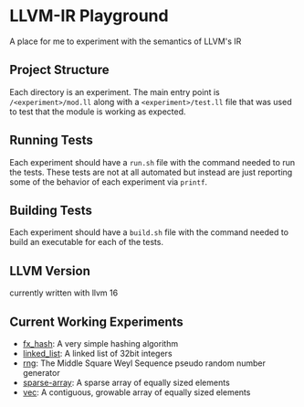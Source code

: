 # LLVM-IR Playground

A place for me to experiment with the semantics of LLVM's IR

## Project Structure

Each directory is an experiment. The main entry point is `/<experiment>/mod.ll` along with a
`<experiment>/test.ll` file that was used to test that the module is working as expected.

## Running Tests

Each experiment should have a `run.sh` file with the command needed to run the tests. These
tests are not at all automated but instead are just reporting some of the behavior of each
experiment via `printf`.

## Building Tests

Each experiment should have a `build.sh` file with the command needed to build an executable
for each of the tests.

## LLVM Version

currently written with llvm 16

## Current Working Experiments

- [fx_hash](./fx_hash/README.md): A very simple hashing algorithm
- [linked_list](./linked_list/README.md): A linked list of 32bit integers
- [rng](./rng/README.md): The Middle Square Weyl Sequence pseudo random number generator
- [sparse-array](./sparse-array/README.md): A sparse array of equally sized elements
- [vec](./vec/README.md): A contiguous, growable array of equally sized elements
